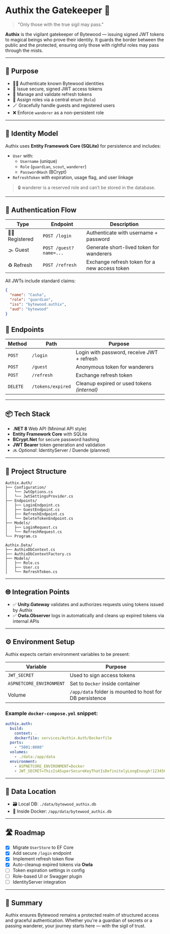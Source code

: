 # Authix the Gatekeeper 🐉

> "Only those with the true sigil may pass."

**Authix** is the vigilant gatekeeper of Bytewood — issuing signed JWT tokens to magical beings who prove their identity. It guards the border between the public and the protected, ensuring only those with rightful roles may pass through the mists.

---

## 🔧 Purpose

- 🧙‍♀️ Authenticate known Bytewood identities
- 🔐 Issue secure, signed JWT access tokens
- 🔄 Manage and validate refresh tokens
- 🧠 Assign roles via a central enum (`Role`)
- 🪄 Gracefully handle guests and registered users
- ❌ Enforce `wanderer` as a non-persistent role

---

## 🧠 Identity Model

Authix uses **Entity Framework Core (SQLite)** for persistence and includes:

- `User` with:
    - `Username` (unique)
    - `Role` (`guardian`, `scout`, `wanderer`)
    - `PasswordHash` (BCrypt)
- `RefreshToken` with expiration, usage flag, and user linkage

> 🔒 wanderer is a reserved role and can’t be stored in the database.

---

## 🔑 Authentication Flow

| Type | Endpoint | Description |
| --- | --- | --- |
| 🧙‍♀️ Registered | `POST /login` | Authenticate with username + password |
| 🌫️ Guest | `POST /guest?name=...` | Generate short-lived token for wanderers |
| ♻️ Refresh | `POST /refresh` | Exchange refresh token for a new access token |

All JWTs include standard claims:

```json
{
  "name": "Casha",
  "role": "guardian",
  "iss": "bytewood.authix",
  "aud": "bytewood"
}

```

## 🔐 Endpoints

| Method | Path | Purpose |
| --- | --- | --- |
| `POST` | `/login` | Login with password, receive JWT + refresh |
| `POST` | `/guest` | Anonymous token for wanderers |
| `POST` | `/refresh` | Exchange refresh token |
| `DELETE` | `/tokens/expired` | Cleanup expired or used tokens *(internal)* |

---

## 📦 Tech Stack

- **.NET 8** Web API (Minimal API style)
- **Entity Framework Core** with SQLite
- **BCrypt.Net** for secure password hashing
- **JWT Bearer** token generation and validation
- 🔜 *Optional*: IdentityServer / Duende (planned)

---

## 📁 Project Structure

```
Authix.Auth/
├── Configuration/
│   └── JwtOptions.cs
│   └── JwtSettingsProvider.cs
├── Endpoints/
│   ├── LoginEndpoint.cs
│   ├── GuestEndpoint.cs
│   ├── RefreshEndpoint.cs
│   └── DeleteTokenEndpoint.cs
├── Models/
│   ├── LoginRequest.cs
│   └── RefreshRequest.cs
└── Program.cs

Authix.Data/
├── AuthixDbContext.cs
├── AuthixDbContextFactory.cs
├── Models/
│   ├── Role.cs
│   ├── User.cs
│   └── RefreshToken.cs

```

---

## 🌐 Integration Points

- ✅ **Unity.Gateway** validates and authorizes requests using tokens issued by Authix
- ✅ **Owla.Observer** logs in automatically and cleans up expired tokens via internal APIs

---

## ⚙️ Environment Setup

Authix expects certain environment variables to be present:

| Variable | Purpose |
| --- | --- |
| `JWT_SECRET` | Used to sign access tokens |
| `ASPNETCORE_ENVIRONMENT` | Set to `Docker` inside container |
| Volume | `/app/data` folder is mounted to host for DB persistence |

### Example `docker-compose.yml` snippet:

```yaml
authix.auth:
  build:
    context: .
    dockerfile: services/Authix.Auth/Dockerfile
  ports:
    - "5001:8080"
  volumes:
    - ./data:/app/data
  environment:
    - ASPNETCORE_ENVIRONMENT=Docker
    - JWT_SECRET=ThisIsASuperSecureKeyThatIsDefinitelyLongEnough!123456

```

---

## 📂 Data Location

- 🗃 Local DB: `./data/bytewood_authix.db`
- 🐳 Inside Docker: `/app/data/bytewood_authix.db`

---

## 🛣 Roadmap

- [x]  Migrate `UserStore` to EF Core
- [x]  Add secure `/login` endpoint
- [x]  Implement refresh token flow
- [x]  Auto-cleanup expired tokens via **Owla**
- [ ]  Token expiration settings in config
- [ ]  Role-based UI or Swagger plugin
- [ ]  IdentityServer integration

---

## 🧙 Summary

Authix ensures Bytewood remains a protected realm of structured access and graceful authentication. Whether you're a guardian of secrets or a passing wanderer, your journey starts here — with the sigil of trust.